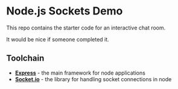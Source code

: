 # Node.js Sockets Demo

This repo contains the starter code for an interactive chat room.

It would be nice if someone completed it.

## Toolchain

 * **[Express](http://expressjs.com/)** - the main framework for node applications
 * **[Socket.io](http://socket.io/)** - the library for handling socket connections in node

